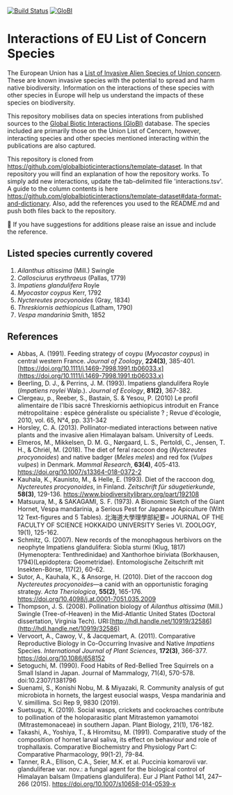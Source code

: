 [![Build Status](https://travis-ci.org/trias-project/eu-species-of-concern-interactions.svg)](https://travis-ci.org/github/trias-project/eu-species-of-concern-interactions) [![GloBI](http://api.globalbioticinteractions.org/interaction.svg?accordingTo=globi:trias-project/eu-species-of-concern-interactions)](http://globalbioticinteractions.org/?accordingTo=globi:trias-project/eu-species-of-concern-interactions) 

# Interactions of EU List of Concern Species

The European Union has a [List of Invasive Alien Species of Union concern](https://ec.europa.eu/environment/nature/invasivealien/list/index_en.htm). These are known invasive species with the potential to spread and harm native biodiversity. Information on the interactions of these species with other species in Europe will help us understand the impacts of these species on biodiversity.

This repository mobilises data on species interations from published sources to the [Global Biotic Interactions (GloBI)](http://globalbioticinteractions.org) database. The species included are primarily those on the Union List of Cencern, however, interacting species and other species mentioned interacting within the publications are also captured.

This repository is cloned from https://github.com/globalbioticinteractions/template-dataset. In that repository you will find an explanation of how the repository works. To simply add new interactions, update the tab-delimited file 'interactions.tsv'. A guide to the column contents is here https://github.com/globalbioticinteractions/template-dataset#data-format-and-dictionary. Also, add the references you used to the README.md and push both files back to the repository.

:raised_back_of_hand: If you have suggestions for additions please raise an issue and include the reference.

## Listed species currently covered

1. *Ailanthus altissima* (Mill.) Swingle
2. *Callosciurus erythraeus* (Pallas, 1779)
3. *Impatiens glandulifera* Royle
4. *Myocastor coypus* Kerr, 1792
5. *Nyctereutes procyonoides* (Gray, 1834)
6. *Threskiornis aethiopicus* (Latham, 1790)
7. *Vespa mandarinia* Smith, 1852

## References
* Abbas, A. (1991). Feeding strategy of coypu (*Myocastor coypus*) in central western France. *Journal of Zoology*, **224(3)**, 385-401. [https://doi.org/10.1111/j.1469-7998.1991.tb06033.x](https://doi.org/10.1111/j.1469-7998.1991.tb06033.x)
* Beerling, D. J., & Perrins, J. M. (1993). Impatiens glandulifera Royle (*Impatiens roylei* Walp.). *Journal of Ecology*, **81(2)**, 367-382.
* Clergeau, p., Reeber, S., Bastain, S. & Yesou, P. (2010) Le profil alimentaire de l'Ibis sacré Threskiornis aethiopicus introduit en France métropolitaine : espèce généraliste ou spécialiste ? ; Revue d'écologie, 2010, vol. 65, N°4, pp. 331-342
* Horsley, C. A. (2013). Pollinator-mediated interactions between native plants and the invasive alien Himalayan balsam. University of Leeds.
* Elmeros, M., Mikkelsen, D. M. G., Nørgaard, L. S., Pertoldi, C., Jensen, T. H., & Chriél, M. (2018). The diet of feral raccoon dog (*Nyctereutes procyonoides*) and native badger (*Meles meles*) and red fox (*Vulpes vulpes*) in Denmark. *Mammal Research*, **63(4)**, 405-413. https://doi.org/10.1007/s13364-018-0372-2
* Kauhala, K., Kaunisto, M., & Helle, E. (1993). Diet of the raccoon dog, *Nyctereutes procyonoides*, in Finland. *Zeitschrift für säugetierkunde*, **58(3)**, 129-136. https://www.biodiversitylibrary.org/part/192108
* Matsuura, M., & SAKAGAMI, S. F. (1973). A Bionomic Sketch of the Giant Hornet, Vespa mandarinia, a Serious Pest for Japanese Apiculture (With 12 Text-figures and 5 Tables). 北海道大學理學部紀要= JOURNAL OF THE FACULTY OF SCIENCE HOKKAIDO UNIVERSITY Series VI. ZOOLOGY, 19(1), 125-162.
* Schmitz, G. (2007). New records of the monophagous herbivors on the neophyte Impatiens glandulifera: Siobla sturmi (Klug, 1817)(Hymenoptera: Tenthredinidae) and Xanthorhoe biriviata (Borkhausen, 1794)(Lepidoptera: Geometridae). Entomologische Zeitschrift mit Insekten-Börse, 117(2), 60-62.
* Sutor, A., Kauhala, K., & Ansorge, H. (2010). Diet of the raccoon dog *Nyctereutes procyonoides*—a canid with an opportunistic foraging strategy. *Acta Theriologica*, **55(2)**, 165-176. https://doi.org/10.4098/j.at.0001-7051.035.2009
* Thompson, J. S. (2008). Pollination biology of *Ailanthus altissima* (Mill.) Swingle (Tree-of-Heaven) in the Mid-Atlantic United States (Doctoral dissertation, Virginia Tech). URI:[http://hdl.handle.net/10919/32586](http://hdl.handle.net/10919/32586)
* Vervoort, A., Cawoy, V., & Jacquemart, A. (2011). Comparative Reproductive Biology in Co-Occurring Invasive and Native *Impatiens* Species. *International Journal of Plant Sciences*, **172(3)**, 366-377. https://doi.org/10.1086/658152
* Setoguchi, M. (1990). Food Habits of Red-Bellied Tree Squirrels on a Small Island in Japan. Journal of Mammalogy, 71(4), 570-578. doi:10.2307/1381796
* Suenami, S., Konishi Nobu, M. & Miyazaki, R. Community analysis of gut microbiota in hornets, the largest eusocial wasps, Vespa mandarinia and V. simillima. Sci Rep 9, 9830 (2019).
* Suetsugu, K. (2019). Social wasps, crickets and cockroaches contribute to pollination of the holoparasitic plant Mitrastemon yamamotoi (Mitrastemonaceae) in southern Japan. Plant Biology, 21(1), 176-182.
* Takashi, A., Yoshiya, T., & Hiromitsu, M. (1991). Comparative study of the composition of hornet larval saliva, its effect on behaviour and role of trophallaxis. Comparative Biochemistry and Physiology Part C: Comparative Pharmacology, 99(1-2), 79-84.
* Tanner, R.A., Ellison, C.A., Seier, M.K. et al. Puccinia komarovii var. glanduliferae var. nov.: a fungal agent for the biological control of Himalayan balsam (Impatiens glandulifera). Eur J Plant Pathol 141, 247–266 (2015). https://doi.org/10.1007/s10658-014-0539-x
